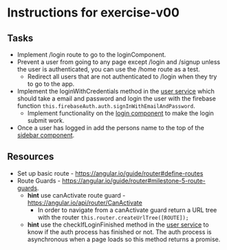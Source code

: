 # Instructions for exercise-v00

## Tasks
* Implement /login route to go to the loginComponent.
* Prevent a user from going to any page except /login and /signup unless the user is authenticated, you can use the /home route as a test.
    * Redirect all users that are not authenticated to /login when they try to go to the app.
* Implement the loginWithCredentials method in the [user service](./exercise-v00-begin/src/app/services/user.service.ts) which should take a email and password and login the
user with the firebase function `this.firebaseAuth.auth.signInWithEmailAndPassword`.
    * Implement functionality on the [login component](./exercise-v00-begin/src/app/pages/login/login.component.ts) to make the login submit work. 
* Once a user has logged in add the persons name to the top of the [sidebar component](./exercise-v00-begin/src/app/components/sidebar/sidebar.component.ts).    

## Resources
* Set up basic route - https://angular.io/guide/router#define-routes
* Route Guards - https://angular.io/guide/router#milestone-5-route-guards. 
    * **hint** use canActivate route guard - https://angular.io/api/router/CanActivate
        * In order to navigate from a canActivate guard return a URL tree with the router `this.router.createUrlTree([ROUTE]);`
    * **hint** use the checkIfLoginFinished method in the [user service](./exercise-v00-begin/src/app/services/user.service.ts) to know if the auth
    process has finished or not. The auth process is asynchronous when a page loads so this method returns a promise.
